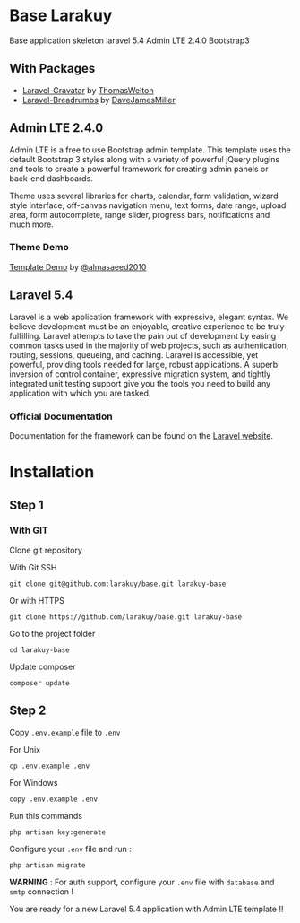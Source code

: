 # Base Larakuy
Base application skeleton laravel 5.4 Admin LTE 2.4.0 Bootstrap3

## With Packages
* [Laravel-Gravatar](https://github.com/thomaswelton/laravel-gravatar) by [ThomasWelton](https://github.com/thomaswelton)
* [Laravel-Breadrumbs](https://github.com/davejamesmiller/laravel-breadcrumbs) by [DaveJamesMiller](https://github.com/davejamesmiller)

## Admin LTE 2.4.0

Admin LTE is a free to use Bootstrap admin template.
This template uses the default Bootstrap 3 styles along with a variety of powerful jQuery plugins and tools to create a powerful framework for creating admin panels or back-end dashboards.

Theme uses several libraries for charts, calendar, form validation, wizard style interface, off-canvas navigation menu, text forms, date range, upload area, form autocomplete, range slider, progress bars, notifications and much more.

### Theme Demo
[Template Demo](https://adminlte.io/preview) by [@almasaeed2010](https://github.com/almasaeed2010/AdminLTE)


## Laravel 5.4
Laravel is a web application framework with expressive, elegant syntax. We believe development must be an enjoyable, creative experience to be truly fulfilling. Laravel attempts to take the pain out of development by easing common tasks used in the majority of web projects, such as authentication, routing, sessions, queueing, and caching.
Laravel is accessible, yet powerful, providing tools needed for large, robust applications. A superb inversion of control container, expressive migration system, and tightly integrated unit testing support give you the tools you need to build any application with which you are tasked.

### Official Documentation

Documentation for the framework can be found on the [Laravel website](http://laravel.com/docs/5.4).

# Installation

## Step 1

### With GIT
Clone git repository

With Git SSH
```
git clone git@github.com:larakuy/base.git larakuy-base
```

Or with HTTPS
```
git clone https://github.com/larakuy/base.git larakuy-base
```

Go to the project folder 
```
cd larakuy-base
```

Update composer 
```
composer update
```

## Step 2
Copy ```.env.example``` file to ```.env```

For Unix
```
cp .env.example .env
```
For Windows
```
copy .env.example .env
```

Run this commands

```
php artisan key:generate
```

Configure your ```.env``` file and run :
```
php artisan migrate
```

**WARNING** : For auth support, configure your ```.env``` file with ```database``` and ```smtp``` connection !

You are ready for a new Laravel 5.4 application with Admin LTE template !!
